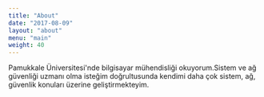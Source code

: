 ```yaml
---
title: "About"
date: "2017-08-09"
layout: "about"
menu: "main"
weight: 40
---
```

Pamukkale Üniversitesi'nde bilgisayar mühendisliği okuyorum.Sistem ve ağ güvenliği uzmanı olma isteğim doğrultusunda kendimi daha çok sistem, ağ, güvenlik konuları üzerine geliştirmekteyim.

